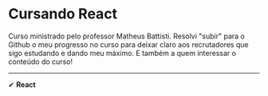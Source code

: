 # Cursando React
Curso ministrado pelo professor Matheus Battisti. Resolvi "subir" para o Github o meu progresso no curso para deixar claro aos recrutadores que sigo estudando e dando meu máximo. E também a quem interessar o conteúdo do curso!
<hr>
✔ <strong> React </strong> 
